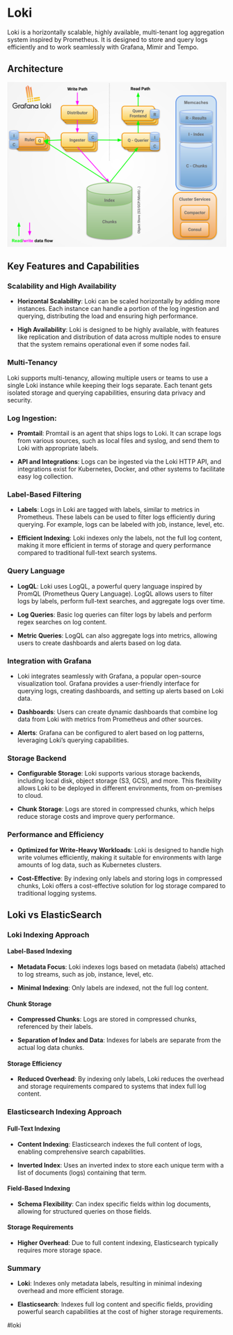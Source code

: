 # Loki

Loki is a horizontally scalable, highly available, multi-tenant log aggregation system inspired by Prometheus. It is designed to store and query logs efficiently and to work seamlessly with Grafana, Mimir and Tempo.

## Architecture

![Architecture](_images/architecture.svg)

## Key Features and Capabilities

### Scalability and High Availability

* __Horizontal Scalability__: Loki can be scaled horizontally by adding more instances. Each instance can handle a portion of the log ingestion and querying, distributing the load and ensuring high performance.

* __High Availability__: Loki is designed to be highly available, with features like replication and distribution of data across multiple nodes to ensure that the system remains operational even if some nodes fail.

### Multi-Tenancy

Loki supports multi-tenancy, allowing multiple users or teams to use a single Loki instance while keeping their logs separate. Each tenant gets isolated storage and querying capabilities, ensuring data privacy and security.

### Log Ingestion:

* __Promtail__: Promtail is an agent that ships logs to Loki. It can scrape logs from various sources, such as local files and syslog, and send them to Loki with appropriate labels.

* __API and Integrations__: Logs can be ingested via the Loki HTTP API, and integrations exist for Kubernetes, Docker, and other systems to facilitate easy log collection.

### Label-Based Filtering

* __Labels__: Logs in Loki are tagged with labels, similar to metrics in Prometheus. These labels can be used to filter logs efficiently during querying. For example, logs can be labeled with job, instance, level, etc.

* __Efficient Indexing__: Loki indexes only the labels, not the full log content, making it more efficient in terms of storage and query performance compared to traditional full-text search systems.

### Query Language

* __LogQL__: Loki uses LogQL, a powerful query language inspired by PromQL (Prometheus Query Language). LogQL allows users to filter logs by labels, perform full-text searches, and aggregate logs over time.

* __Log Queries__: Basic log queries can filter logs by labels and perform regex searches on log content.

* __Metric Queries__: LogQL can also aggregate logs into metrics, allowing users to create dashboards and alerts based on log data.

### Integration with Grafana

* Loki integrates seamlessly with Grafana, a popular open-source visualization tool. Grafana provides a user-friendly interface for querying logs, creating dashboards, and setting up alerts based on Loki data.

* __Dashboards__: Users can create dynamic dashboards that combine log data from Loki with metrics from Prometheus and other sources.

* __Alerts__: Grafana can be configured to alert based on log patterns, leveraging Loki’s querying capabilities.

### Storage Backend

* __Configurable Storage__: Loki supports various storage backends, including local disk, object storage (S3, GCS), and more. This flexibility allows Loki to be deployed in different environments, from on-premises to cloud.

* __Chunk Storage__: Logs are stored in compressed chunks, which helps reduce storage costs and improve query performance.

### Performance and Efficiency

* __Optimized for Write-Heavy Workloads__: Loki is designed to handle high write volumes efficiently, making it suitable for environments with large amounts of log data, such as Kubernetes clusters.

* __Cost-Effective__: By indexing only labels and storing logs in compressed chunks, Loki offers a cost-effective solution for log storage compared to traditional logging systems.

## Loki vs ElasticSearch

### Loki Indexing Approach

#### Label-Based Indexing

* __Metadata Focus__: Loki indexes logs based on metadata (labels) attached to log streams, such as job, instance, level, etc.

* __Minimal Indexing__: Only labels are indexed, not the full log content.

#### Chunk Storage

* __Compressed Chunks__: Logs are stored in compressed chunks, referenced by their labels.

* __Separation of Index and Data__: Indexes for labels are separate from the actual log data chunks.

#### Storage Efficiency

* __Reduced Overhead__: By indexing only labels, Loki reduces the overhead and storage requirements compared to systems that index full log content.

### Elasticsearch Indexing Approach

#### Full-Text Indexing

* __Content Indexing__: Elasticsearch indexes the full content of logs, enabling comprehensive search capabilities.

* __Inverted Index__: Uses an inverted index to store each unique term with a list of documents (logs) containing that term.

#### Field-Based Indexing

* __Schema Flexibility__: Can index specific fields within log documents, allowing for structured queries on those fields.

#### Storage Requirements

* __Higher Overhead__: Due to full content indexing, Elasticsearch typically requires more storage space.

### Summary

* __Loki__: Indexes only metadata labels, resulting in minimal indexing overhead and more efficient storage.

* __Elasticsearch__: Indexes full log content and specific fields, providing powerful search capabilities at the cost of higher storage requirements.

#loki
